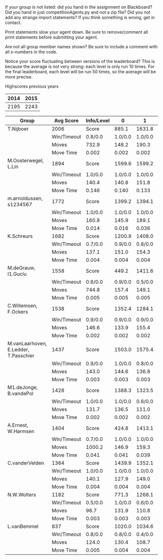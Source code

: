 If your group is not listed: did you hand in the assignment on Blackboard? Did you hand in just competitionAgents.py and not a zip file? Did you not add any strange import statements? If you think something is wrong, get in contact.

Print statements slow your agent down. Be sure to remove/comment all print statements before submitting your agent.

Are not all group member names shown? Be sure to include a comment with all s-numbers in the code.

Notice your score fluctuating between versions of the leaderboard? This is because the average is not very strong: each level is only run 10 times. For the final leaderboard, each level will be run 50 times, so the average will be more precise.

Highscores previous years

| 2014 | 2015 |
|---|---|
| 2195 | 2243 |



Group | Avg Score | Info/Level | 0 | 1 | 2 | 3 | 4 | 5 | 6 | 7 | 8 | 9 | 10 | 11 
| --- | --- | --- | --- | --- | --- | --- | --- | --- | --- | --- | --- | --- | --- | --- 
T.Nijboer | 2006 | Score | 885.1 | 1631.8 | 1509.7 | 1715.2 | 1444.2 | 3107.7 | 3630.2 | 988.4 | 2918.5 | 3088.4 | 2217.0 | 936.6
 | | Win/Timeout | 0.8/0.0 | 1.0/0.0 | 1.0/0.0 | 1.0/0.0 | 0.8/0.0 | 0.7/0.0 | 0.6/0.0 | 0.0/0.0 | 0.5/0.0 | 0.7/0.0 | 0.1/0.0 | 0.0/0.0
 | | Moves | 732.9 | 148.2 | 190.3 | 114.8 | 107.8 | 321.3 | 367.8 | 105.6 | 371.5 | 365.6 | 302.0 | 125.4
 | | Move Time | 0.002 | 0.002 | 0.002 | 0.001 | 0.001 | 0.002 | 0.002 | 0.002 | 0.004 | 0.004 | 0.004 | 0.005
M.Oosterwegel, L.Lin | 1894 | Score | 1599.6 | 1599.2 | 1608.2 | 1634.5 | 1675.3 | 2243.9 | 2775.1 | 1451.3 | 3085.0 | 3352.7 | 1076.7 | 625.6
 | | Win/Timeout | 1.0/0.0 | 1.0/0.0 | 1.0/0.0 | 1.0/0.0 | 1.0/0.0 | 0.8/0.0 | 0.8/0.0 | 0.0/0.0 | 0.7/0.0 | 0.8/0.0 | 0.1/0.0 | 0.1/0.0
 | | Moves | 140.4 | 140.8 | 151.8 | 95.5 | 94.7 | 238.1 | 211.9 | 139.7 | 379.0 | 391.3 | 154.3 | 102.4
 | | Move Time | 0.146 | 0.140 | 0.133 | 0.018 | 0.017 | 0.037 | 0.058 | 0.099 | 0.056 | 0.058 | 0.062 | 0.076
m.arnoldussen, s1234567 | 1772 | Score | 1399.2 | 1394.1 | 1410.9 | 1316.6 | 1313.2 | 1886.9 | 2166.3 | 1865.5 | 3126.6 | 2966.2 | 1487.8 | 931.7
 | | Win/Timeout | 1.0/0.0 | 1.0/0.0 | 1.0/0.0 | 1.0/0.0 | 1.0/0.0 | 0.9/0.0 | 0.9/0.0 | 0.3/0.0 | 0.9/0.0 | 0.9/0.0 | 0.1/0.0 | 0.0/0.0
 | | Moves | 160.8 | 145.9 | 189.1 | 93.4 | 96.8 | 182.1 | 212.7 | 185.5 | 369.4 | 354.8 | 218.2 | 150.3
 | | Move Time | 0.014 | 0.016 | 0.036 | 0.007 | 0.008 | 0.014 | 0.041 | 0.018 | 0.043 | 0.036 | 0.057 | 0.074
K.Schreurs | 1682 | Score | 1200.9 | 1408.0 | 1345.7 | 1629.0 | 1686.4 | 1739.1 | 2667.9 | 886.5 | 2972.9 | 2610.4 | 2031.3 | 3.8
 | | Win/Timeout | 0.7/0.0 | 0.9/0.0 | 0.8/0.0 | 0.9/0.0 | 1.0/0.0 | 0.5/0.0 | 0.6/0.0 | 0.0/0.0 | 0.4/0.0 | 0.6/0.0 | 0.2/0.0 | 0.0/0.0
 | | Moves | 137.1 | 151.0 | 154.3 | 95.0 | 103.6 | 213.9 | 204.1 | 93.5 | 390.1 | 337.6 | 250.7 | 49.2
 | | Move Time | 0.004 | 0.004 | 0.004 | 0.002 | 0.002 | 0.004 | 0.003 | 0.004 | 0.007 | 0.007 | 0.008 | 0.010
M.deGrauw, I1.Guclu | 1558 | Score | 449.2 | 1411.6 | 1013.9 | 1523.1 | 1135.2 | 2486.7 | 2299.8 | 873.4 | 3439.0 | 2584.6 | 1234.7 | 239.6
 | | Win/Timeout | 0.6/0.0 | 0.9/0.0 | 0.5/0.0 | 0.9/0.0 | 0.6/0.0 | 0.8/0.0 | 0.6/0.0 | 0.0/0.0 | 0.8/0.0 | 0.5/0.0 | 0.0/0.0 | 0.0/0.0
 | | Moves | 744.8 | 157.4 | 149.1 | 104.9 | 102.8 | 354.3 | 387.2 | 118.6 | 431.0 | 352.4 | 205.3 | 58.4
 | | Move Time | 0.005 | 0.005 | 0.005 | 0.003 | 0.003 | 0.004 | 0.004 | 0.005 | 0.009 | 0.009 | 0.010 | 0.011
C.Willemsen, F.Ockers | 1538 | Score | 1352.4 | 1284.1 | 1359.6 | 1559.2 | 1457.3 | 1977.0 | 2279.1 | 807.8 | 2439.4 | 2810.8 | 774.6 | 356.8
 | | Win/Timeout | 0.9/0.0 | 0.9/0.0 | 0.9/0.0 | 1.0/0.0 | 1.0/0.0 | 0.8/0.0 | 0.6/0.0 | 0.0/0.0 | 0.5/0.0 | 0.4/0.0 | 0.0/0.0 | 0.0/0.0
 | | Moves | 146.6 | 133.9 | 155.4 | 110.8 | 92.7 | 226.0 | 207.9 | 97.2 | 326.6 | 364.2 | 142.4 | 96.2
 | | Move Time | 0.002 | 0.002 | 0.002 | 0.001 | 0.001 | 0.002 | 0.002 | 0.002 | 0.004 | 0.004 | 0.005 | 0.005
M.vanLaarhoven, E.Ledder, T.Passchier | 1437 | Score | 1503.0 | 1575.4 | 1335.2 | 1481.7 | 1278.7 | 2143.6 | 1257.4 | 1339.2 | 1983.5 | 2218.3 | 907.3 | 217.5
 | | Win/Timeout | 0.9/0.0 | 1.0/0.0 | 0.8/0.0 | 0.8/0.0 | 0.8/0.0 | 0.8/0.0 | 0.5/0.0 | 0.3/0.0 | 0.6/0.0 | 0.7/0.0 | 0.1/0.0 | 0.0/0.0
 | | Moves | 143.0 | 144.6 | 136.8 | 100.3 | 93.3 | 231.4 | 178.6 | 231.8 | 323.5 | 342.7 | 203.7 | 94.5
 | | Move Time | 0.003 | 0.003 | 0.003 | 0.002 | 0.002 | 0.003 | 0.003 | 0.003 | 0.005 | 0.005 | 0.006 | 0.006
M1.deJonge, B.vandePol | 1428 | Score | 1388.3 | 1323.5 | 812.0 | 1300.9 | 1045.7 | 1697.7 | 2115.7 | 437.7 | 2619.0 | 2211.7 | 1943.6 | 244.7
 | | Win/Timeout | 1.0/0.0 | 1.0/0.0 | 0.6/0.0 | 1.0/0.0 | 0.8/0.0 | 0.9/0.0 | 1.0/0.0 | 0.1/0.0 | 0.8/0.0 | 0.7/0.0 | 0.4/0.0 | 0.0/0.0
 | | Moves | 131.7 | 136.5 | 111.0 | 89.1 | 74.3 | 201.3 | 204.3 | 91.3 | 406.0 | 345.3 | 278.4 | 99.3
 | | Move Time | 0.002 | 0.002 | 0.002 | 0.001 | 0.001 | 0.002 | 0.002 | 0.002 | 0.003 | 0.003 | 0.003 | 0.004
A.Ernest, W.Harmsen | 1404 | Score | 424.8 | 1413.1 | 1480.7 | 1076.8 | 967.3 | 1295.3 | 2080.5 | 1170.2 | 2712.5 | 2499.1 | 1393.1 | 335.2
 | | Win/Timeout | 0.7/0.0 | 1.0/0.0 | 1.0/0.0 | 0.9/0.0 | 0.8/0.0 | 0.9/0.0 | 0.8/0.0 | 0.1/0.0 | 0.9/0.0 | 0.8/0.0 | 0.2/0.0 | 0.0/0.0
 | | Moves | 1000.2 | 146.9 | 159.3 | 104.2 | 86.7 | 863.7 | 344.5 | 164.8 | 639.5 | 514.9 | 221.9 | 96.8
 | | Move Time | 0.041 | 0.041 | 0.039 | 0.005 | 0.005 | 0.011 | 0.015 | 0.023 | 0.012 | 0.012 | 0.013 | 0.019
C.vanderVelden | 1364 | Score | 1439.9 | 1352.1 | 1471.0 | 1013.3 | 1081.3 | 2153.7 | 1352.5 | 39.1 | 2539.8 | 2260.1 | 815.6 | 844.9
 | | Win/Timeout | 1.0/0.0 | 1.0/0.0 | 1.0/0.0 | 0.8/0.0 | 0.8/0.0 | 1.0/0.0 | 0.4/0.0 | 0.0/0.0 | 0.8/0.0 | 0.6/0.0 | 0.0/0.0 | 0.1/0.0
 | | Moves | 140.1 | 127.9 | 149.0 | 86.7 | 81.7 | 216.3 | 176.5 | 51.9 | 359.2 | 345.9 | 172.4 | 132.1
 | | Move Time | 0.004 | 0.004 | 0.004 | 0.002 | 0.002 | 0.004 | 0.004 | 0.004 | 0.008 | 0.008 | 0.008 | 0.009
N.W.Wolters | 1182 | Score | 771.3 | 1268.1 | 814.2 | 875.0 | 868.7 | 1668.2 | 1404.4 | 924.5 | 2246.3 | 2132.3 | 838.2 | 374.0
 | | Win/Timeout | 0.5/0.0 | 1.0/0.0 | 0.6/0.0 | 0.7/0.0 | 0.7/0.0 | 0.8/0.0 | 0.5/0.0 | 0.2/0.0 | 0.7/0.0 | 0.6/0.0 | 0.0/0.0 | 0.0/0.0
 | | Moves | 96.7 | 131.9 | 110.8 | 71.0 | 68.3 | 206.8 | 163.6 | 143.5 | 307.7 | 318.7 | 189.8 | 131.0
 | | Move Time | 0.003 | 0.003 | 0.003 | 0.002 | 0.002 | 0.003 | 0.003 | 0.003 | 0.006 | 0.006 | 0.006 | 0.007
L.vanBemmel | 837 | Score | 1020.0 | 1034.6 | 623.3 | 79.8 | 38.7 | 822.4 | 1108.1 | 152.7 | 2496.2 | 1405.3 | 1061.2 | 197.2
 | | Win/Timeout | 0.8/0.0 | 0.8/0.0 | 0.4/0.0 | 0.3/0.0 | 0.3/0.0 | 0.5/0.0 | 0.5/0.0 | 0.0/0.0 | 0.8/0.0 | 0.3/0.0 | 0.2/0.0 | 0.0/0.0
 | | Moves | 124.0 | 130.4 | 108.7 | 43.2 | 36.3 | 137.6 | 200.9 | 61.3 | 429.8 | 309.7 | 200.8 | 89.8
 | | Move Time | 0.005 | 0.004 | 0.004 | 0.002 | 0.002 | 0.004 | 0.005 | 0.009 | 0.006 | 0.007 | 0.007 | 0.009
